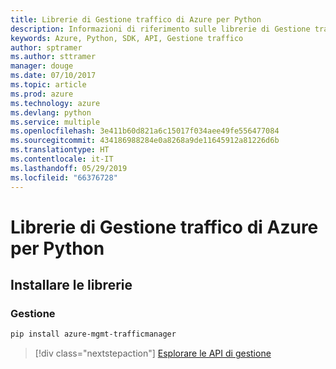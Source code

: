 ```yaml
---
title: Librerie di Gestione traffico di Azure per Python
description: Informazioni di riferimento sulle librerie di Gestione traffico di Azure per Python
keywords: Azure, Python, SDK, API, Gestione traffico
author: sptramer
ms.author: sttramer
manager: douge
ms.date: 07/10/2017
ms.topic: article
ms.prod: azure
ms.technology: azure
ms.devlang: python
ms.service: multiple
ms.openlocfilehash: 3e411b60d821a6c15017f034aee49fe556477084
ms.sourcegitcommit: 434186988284e0a8268a9de11645912a81226d6b
ms.translationtype: HT
ms.contentlocale: it-IT
ms.lasthandoff: 05/29/2019
ms.locfileid: "66376728"
---
```

# <a name="azure-traffic-manager-libraries-for-python"></a>Librerie di Gestione traffico di Azure per Python

## <a name="install-the-libraries"></a>Installare le librerie

### <a name="management"></a>Gestione

```bash
pip install azure-mgmt-trafficmanager
```

> [!div class="nextstepaction"]
> [Esplorare le API di gestione](/python/api/overview/azure/trafficmanager/management)
